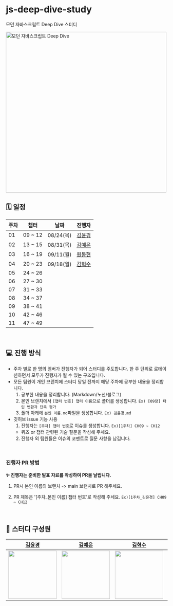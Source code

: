 # js-deep-dive-study

모던 자바스크립트 Deep Dive 스터디

<img class="gImg" src="https://image.yes24.com/goods/92742567/XL" alt="모던 자바스크립트 Deep Dive" border="0" width="500px" style="object-fit: cover;">

<br>

## 🗓️ 일정

| 주차 | 챕터    | 날짜      | 진행자                                    |
| ---- | ------- | --------- | ----------------------------------------- |
| 01   | 09 ~ 12 | 08/24(목) | [김윤경](https://github.com/Yoonkyoungme) |
| 02   | 13 ~ 15 | 08/31(목) | [김예은](https://github.com/kye1115z)     |
| 03   | 16 ~ 19 | 09/11(월) | [원동현](https://github.com/Hellol77)  |
| 04   | 20 ~ 23 | 09/18(월) | [김혁수](https://github.com/Kim-hyeoksu)     |
| 05   | 24 ~ 26 |           |                                           |
| 06   | 27 ~ 30 |           |                                           |
| 07   | 31 ~ 33 |           |                                           |
| 08   | 34 ~ 37 |           |                                           |
| 09   | 38 ~ 41 |           |                                           |
| 10   | 42 ~ 46 |           |                                           |
| 11   | 47 ~ 49 |           |                                           |

<br>

## 💻 진행 방식

- 주차 별로 한 명의 멤버가 진행자가 되어 스터디를 주도합니다. 한 주 단위로 로테이션하면서 모두가 진행자가 될 수 있는 구조입니다.
- 모든 팀원이 개인 브랜치에 스터디 당일 전까지 해당 주차에 공부한 내용을 정리합니다.
  1. 공부한 내용을 정리합니다. (Markdown/노션/블로그)
  2. 본인 브랜치에서 `[챕터 번호] 챕터 이름`으로 폴더를 생성합니다. `Ex) [09장] 타입 변환과 단축 평가`
  3. 폴더 아래에 `본인 이름.md`파일을 생성합니다. `Ex) 김윤경.md`
- 깃허브 issue 기능 사용
  1. 진행자는 `[주차] 챕터 번호`로 이슈를 생성합니다. `Ex)[1주차] CH09 ~ CH12`
  - 퀴즈 or 챕터 관련된 기술 질문을 작성해 주세요.
  2. 진행자 외 팀원들은 이슈의 코멘트로 질문 사항을 남깁니다.

<br>

### 진행자 PR 방법

<b> ✨ 진행자는 준비한 발표 자료를 작성하여 PR을 날립니다. </b>

1. PR시 본인 이름의 브랜치 -> main 브랜치로 PR 해주세요.
2. PR 제목은 '[주차_본인 이름] 챕터 번호'로 작성해 주세요. `Ex)[1주차_김윤경] CH09 ~ CH12`

   <br>

## 👤 스터디 구성원

|                                                                   [김윤경](https://github.com/Yoonkyoungme)                                                                    |                                                                     [김예은](https://github.com/kye1115z)                                                                      |                                                                    [김혁수](https://github.com/Kim-hyeoksu)                                                                    |                                                                     [원동현](https://github.com/Hellol77)                                                                      |
| :----------------------------------------------------------------------------------------------------------------------------------------------------------------------------: | :----------------------------------------------------------------------------------------------------------------------------------------------------------------------------: | :----------------------------------------------------------------------------------------------------------------------------------------------------------------------------: | :----------------------------------------------------------------------------------------------------------------------------------------------------------------------------: |
| <img src="https://github.com/Yoonkyoungme/js-deep-dive-study/assets/100656920/6f399366-f5a3-41e4-9de0-680089678600" width="150px" height="150px" style="object-fit: contain;"> | <img src="https://github.com/Yoonkyoungme/js-deep-dive-study/assets/100656920/e772bd54-98ea-4455-9b5c-8fc879dd22cb" width="150px" height="150px" style="object-fit: contain;"> | <img src="https://github.com/Yoonkyoungme/js-deep-dive-study/assets/100656920/8f5a483e-05f9-438c-8b6f-bb8660579682" width="150px" height="cover" style="object-fit: contain;"> | <img src="https://github.com/Yoonkyoungme/js-deep-dive-study/assets/100656920/26861eed-0cf3-48c7-8005-5759d38bfc62" width="150px" height="150px" style="object-fit: contain;"> |
